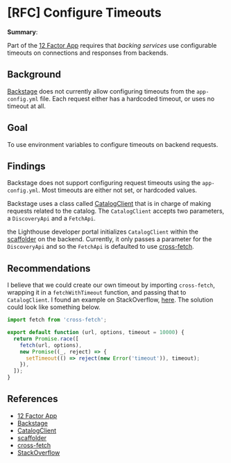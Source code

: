 # [RFC] Configure Timeouts

**Summary**:

Part of the [12 Factor App](https://cloudposse.com/12-factor-app/) requires that _backing services_ use configurable timeouts on connections and responses from backends.

## Background

[Backstage](https://backstage.io/) does not currently allow configuring timeouts from the `app-config.yml` file. Each request either has a hardcoded timeout, or uses no timeout at all.

## Goal

To use environment variables to configure timeouts on backend requests.

## Findings

Backstage does not support configuring request timeouts using the `app-config.yml`. Most timeouts are either not set, or hardcoded values.

Backstage uses a class called [CatalogClient](https://github.com/backstage/backstage/blob/master/packages/catalog-client/src/CatalogClient.ts#L48) that is in charge of making requests related to the catalog. The `CatalogClient` accepts two parameters, a `DiscoveryApi` and a `FetchApi`.

the Lighthouse developer portal initializes `CatalogClient` within the [scaffolder](https://github.com/department-of-veterans-affairs/lighthouse-developer-portal/blob/configure-timeouts/packages/backend/src/plugins/scaffolder.ts#L18) on the backend. Currently, it only passes a parameter for the `DiscoveryApi` and so the `FetchApi` is defaulted to use [cross-fetch](https://www.npmjs.com/package/cross-fetch).

## Recommendations

I believe that we could create our own timeout by importing `cross-fetch`, wrapping it in a `fetchWithTimeout` function, and passing that to `CatalogClient`. I found an example on StackOverflow, [here](https://stackoverflow.com/questions/46946380/fetch-api-request-timeout). The solution could look like something below.

```js
import fetch from 'cross-fetch';

export default function (url, options, timeout = 10000) {
  return Promise.race([
    fetch(url, options),
    new Promise((_, reject) => {
      setTimeout(() => reject(new Error('timeout')), timeout);
    }),
  ]);
}
```

## References

- [12 Factor App](https://cloudposse.com/12-factor-app/)
- [Backstage](https://backstage.io/)
- [CatalogClient](https://github.com/backstage/backstage/blob/master/packages/catalog-client/src/CatalogClient.ts#L48)
- [scaffolder](https://github.com/department-of-veterans-affairs/lighthouse-developer-portal/blob/configure-timeouts/packages/backend/src/plugins/scaffolder.ts#L18)
- [cross-fetch](https://www.npmjs.com/package/cross-fetch)
- [StackOverflow](https://stackoverflow.com/questions/46946380/fetch-api-request-timeout)
